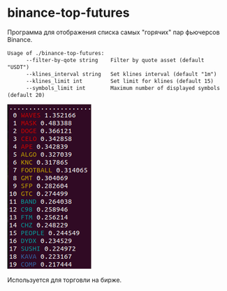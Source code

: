 # binance-top-futures

Программа для отображения списка самых "горячих" пар фьючерсов Binance.

```
Usage of ./binance-top-futures:
      --filter-by-qote string    Filter by quote asset (default "USDT")
      --klines_interval string   Set klines interval (default "1m")
      --klines_limit int         Set limit for klines (default 15)
      --symbols_limit int        Maximum number of displayed symbols (default 20)
```

![Пример работы программы](/images/example.png)

Используется для торговли на бирже.